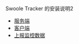 Swoole Tracker 的安装说明2

* [服务端](installation/server.md)
* [客户端](installation/client.md)
* [上报监控数据](installation/reprot.md)